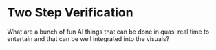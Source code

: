 # Two Step Verification

What are a bunch of fun AI things that can be done in quasi real time to
entertain and that can be well integrated into the visuals?
